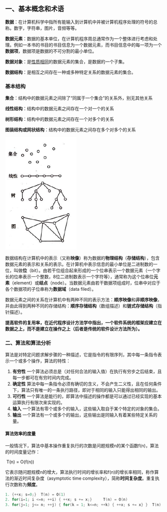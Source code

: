 ## 一、基本概念和术语

**数据**：在计算机科学中指所有能输入到计算机中并被计算机程序处理的符号的总称。数字，字符串，图片，音频等等。

**数据元素**：数据的基本单位，在计算机程序周总通常作为一个整体进行考虑和处理。例如一本书的书目的书目信息为一个数据元素，而书目信息中的每一项为一个**数据项**，数据项是数据的不可分割的最小单位。

**数据对象**：是<u>性质相同</u>的数据元素的集合，是数据的一个子集。

**数据结构**：是相互之间存在一种或多种特定关系的数据元素的集合。

### 基本结构

**集合**：结构中的数据元素之间除了“同属于一个集合”的关系外，别无其他关系

**线性结构**：结构中的数据元素之间存在一个对一个的关系

**树形结构**：结构中的数据元素之间存在一个对多个的关系

**图装结构或网状结构**：结构中的数据元素之间存在多个对多个的关系

![数据结构关系图](https://github.com/Andrew9980/Algorithm/blob/master/data-structure/image/%E6%95%B0%E6%8D%AE%E7%BB%93%E6%9E%84%E5%85%B3%E7%B3%BB%E5%9B%BE.png)

数据结构在计算机中的表示（又称**映像**）称为数据的**物理结构**（**存储结构**），包含数据元素的表示和关系的表示。在计算机中表示信息的最小单位是二进制数的一位，叫做**位**（bit）。由若干位组合起来形成的一个位串表示一个数据元素（一个字长的位串表示一个整数，8位二进制数表示一个字符等），通常称为这个位串位**元素**（element）或**结点**（node）。当数据元素由若干数据项组成时，位串中对应于各个数据项的子位串称为**数据域**（data filed）。

数据元素之间的关系在计算机中有两种不同的表示方法：**顺序映像**和**非顺序映像**，并由此得到两种不同的存储结构：**顺序存储结构**（数组描述）和**链式存储结构**（指针描述）。

**提高软件的复用率，在近代程序设计方法学中指出，一个软件系统的框架应建立在数据之上，而不是建立在操作之上（后者是传统的软件设计方法所为）。**



### 二、算法和算法分析

算法是对特定问题求解步骤的一种描述，它是指令的有限序列，其中每一条指令表示一个或多个操作，算法的特性：

1. **有穷性** 一个算法必须总是（对任何合法的输入值）在执行有穷步之后结束，且每一步都可在有穷时间内完成。
2. **确定性** 算法中每一条指令必须有确切的含义，不会产生二义性，且在任何条件下，算法只有唯一的一条执行路径，即对于相同的输入只能得出相同的输出。
3. **可行性** 一个算法是能行的，即算法中描述的操作都是可以通过已经实现的基本运算执行有限次来实现的。
4. **输入** 一个算法有零个或多个的输入，这些输入取自于某个特定的对象的集合。
5. **输出** 一个算法有一个或多个的输出，这些输出是同输入有着某些特定关系的量。



#### 算法效率的度量

一般情况下，算法中基本操作重复执行的次数是问题规模n的某个函数f(n)，算法的时间度量记作：

​																		T(n) = O(f(n))

它表示随问题规模n的增大，算法执行时间的增长率和f(n)的增长率相同，称作算法的渐近时间复杂度（asymptotic time complexity），简称**时间复杂度**。重复执行次数称为**频度**。

``` c
1. {++x; s=0;} 	T(n) = O(1)
2. for(i=1; i <=n; ++i) { ++x; s += x;}		T(n) = O(n)
3. for(j=1; j<= n; ++j) { for(k = 1; k<=n; ++k) { ++x; s += x} }  T(n) = O(n)
```
